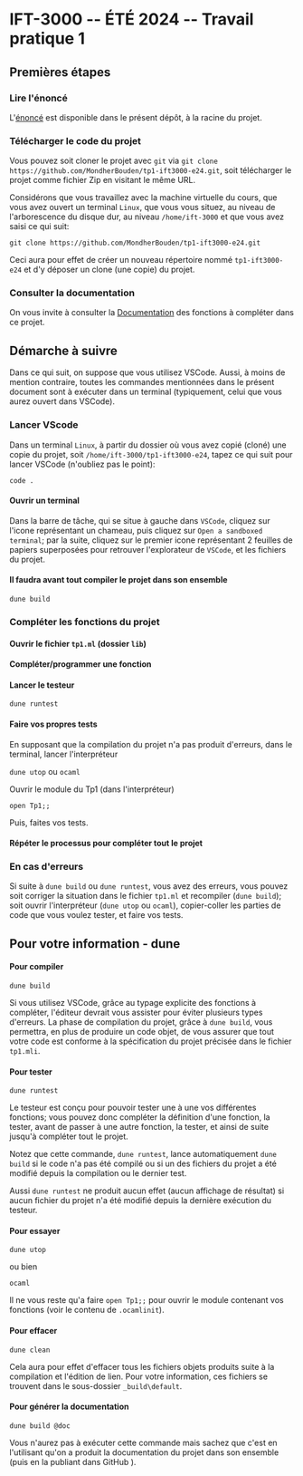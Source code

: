 # IFT-3000 -- ÉTÉ 2024 -- Travail pratique 1

## Premières étapes

### Lire l'énoncé

L'[énoncé](./énoncé.pdf) est disponible dans le présent dépôt, à la racine du projet.

### Télécharger le code du projet

Vous pouvez soit cloner le projet avec `git` via `git clone https://github.com/MondherBouden/tp1-ift3000-e24.git`, soit télécharger le projet comme fichier Zip en visitant le même URL.

Considérons que vous travaillez avec la machine virtuelle du cours, que vous avez ouvert un terminal `Linux`, que vous vous situez, au niveau de l'arborescence du disque dur, au niveau `/home/ift-3000` et que vous avez saisi ce qui suit:

```git clone https://github.com/MondherBouden/tp1-ift3000-e24.git```

Ceci aura pour effet de créer un nouveau répertoire nommé `tp1-ift3000-e24` et d'y déposer un clone (une copie) du projet.

### Consulter la documentation

On vous invite à consulter la [Documentation](https://mondherbouden.github.io/tp1/Tp1/index.html) des fonctions à compléter dans ce projet.

## Démarche à suivre

Dans ce qui suit, on suppose que vous utilisez VSCode. Aussi, à moins de mention contraire, toutes les commandes mentionnées dans le présent document sont à exécuter dans un terminal (typiquement, celui que vous aurez ouvert dans VSCode).

### Lancer VScode

Dans un terminal `Linux`, à partir du dossier où vous avez copié (cloné) une copie du projet, soit `/home/ift-3000/tp1-ift3000-e24`, tapez ce qui suit pour lancer VSCode (n'oubliez pas le point):

```code .```

#### Ouvrir un terminal 

Dans la barre de tâche, qui se situe à gauche dans `VSCode`, cliquez sur l'icone représentant un chameau, puis cliquez sur `Open a sandboxed terminal`; par la suite, cliquez sur le premier icone représentant 2 feuilles de papiers superposées pour retrouver l'explorateur de `VSCode`, et les fichiers du projet.

#### Il faudra avant tout compiler le projet dans son ensemble 

```dune build```

### Compléter les fonctions du projet

#### Ouvrir le fichier `tp1.ml` (dossier `lib`)

#### Compléter/programmer une fonction

#### Lancer le testeur

```dune runtest```

#### Faire vos propres tests

En supposant que la compilation du projet n'a pas produit d'erreurs, dans le terminal, lancer l'interpréteur

```dune utop``` ou ```ocaml```

Ouvrir le module du Tp1 (dans l'interpréteur)

```open Tp1;;```

Puis, faites vos tests.

#### Répéter le processus pour compléter tout le projet

### En cas d'erreurs

Si suite à `dune build` ou `dune runtest`, vous avez des erreurs, vous pouvez soit corriger la situation dans le fichier `tp1.ml` et recompiler (`dune build`); soit ouvrir l'interpréteur (`dune utop` ou `ocaml`), copier-coller les parties de code que vous voulez tester, et faire vos tests. 

## Pour votre information - dune

#### Pour compiler

```dune build```

Si vous utilisez VSCode, grâce au typage explicite des fonctions à compléter, l'éditeur devrait vous assister pour éviter plusieurs types d'erreurs.
La phase de compilation du projet, grâce à `dune build`, vous permettra, en plus de produire un code objet, de vous assurer que tout votre code est conforme à la spécification du projet précisée dans le fichier `tp1.mli`.

#### Pour tester

```dune runtest```

Le testeur est conçu pour pouvoir tester une à une vos différentes fonctions; vous pouvez donc compléter la définition d'une fonction, la tester, avant de passer à une autre fonction, la tester, et ainsi de suite jusqu'à compléter tout le projet.

Notez que cette commande, `dune runtest`, lance automatiquement `dune build` si le code n'a pas été compilé ou si un des fichiers du projet a été modifié depuis la compilation ou le dernier test.

Aussi `dune runtest` ne produit aucun effet (aucun affichage de résultat) si aucun fichier du projet n'a été modifié depuis la dernière exécution du testeur.

#### Pour essayer

```dune utop```

ou bien

```ocaml``` 

Il ne vous reste qu'a faire `open Tp1;;` pour ouvrir le module contenant vos fonctions 
(voir le contenu de `.ocamlinit`).

#### Pour effacer

```dune clean```

Cela aura pour effet d'effacer tous les fichiers objets produits suite à la compilation et l'édition de lien. Pour votre information, ces fichiers se trouvent dans le sous-dossier `_build\default`.

#### Pour générer la documentation

```dune build @doc```

Vous n'aurez pas à exécuter cette commande mais sachez que c'est en l'utilisant qu'on a produit la documentation du projet dans son ensemble (puis en la publiant dans GitHub ).